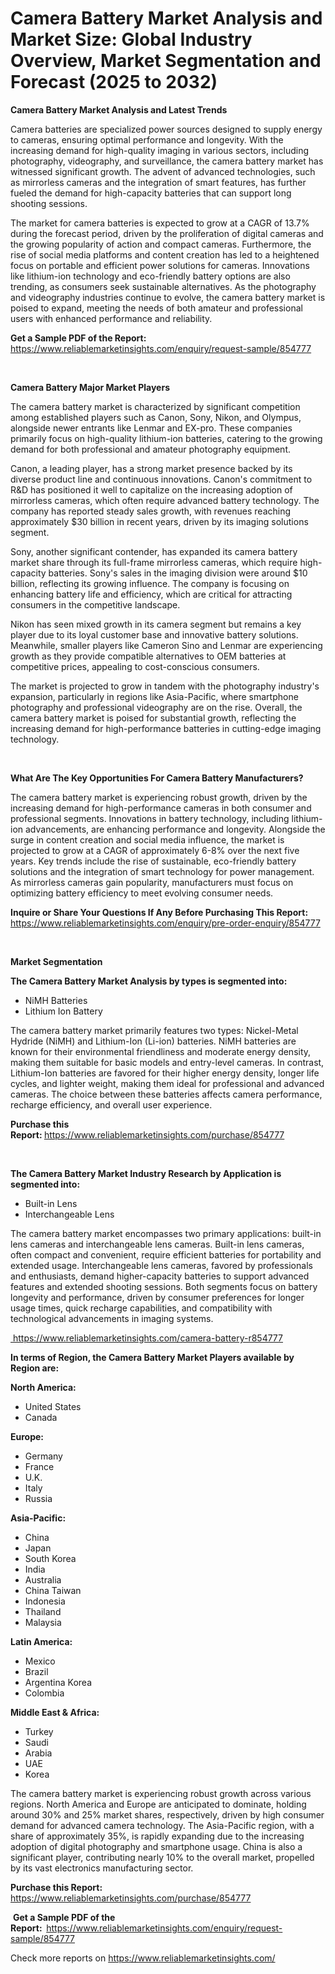 <p><h1>Camera Battery Market Analysis and Market Size: Global Industry Overview, Market Segmentation and Forecast (2025 to 2032)</h1></p><p><strong>Camera Battery Market Analysis and Latest Trends</strong></p>
<p><p>Camera batteries are specialized power sources designed to supply energy to cameras, ensuring optimal performance and longevity. With the increasing demand for high-quality imaging in various sectors, including photography, videography, and surveillance, the camera battery market has witnessed significant growth. The advent of advanced technologies, such as mirrorless cameras and the integration of smart features, has further fueled the demand for high-capacity batteries that can support long shooting sessions.</p><p>The market for camera batteries is expected to grow at a CAGR of 13.7% during the forecast period, driven by the proliferation of digital cameras and the growing popularity of action and compact cameras. Furthermore, the rise of social media platforms and content creation has led to a heightened focus on portable and efficient power solutions for cameras. Innovations like lithium-ion technology and eco-friendly battery options are also trending, as consumers seek sustainable alternatives. As the photography and videography industries continue to evolve, the camera battery market is poised to expand, meeting the needs of both amateur and professional users with enhanced performance and reliability.</p></p>
<p><strong>Get a Sample PDF of the Report:&nbsp;</strong> <a href="https://www.reliablemarketinsights.com/enquiry/request-sample/854777?utm_campaign=2868&utm_medium=2&utm_source=Github&utm_content=ia&utm_term=28022025&utm_id=camera-battery">https://www.reliablemarketinsights.com/enquiry/request-sample/854777</a></p>
<p>&nbsp;</p>
<p><strong>Camera Battery Major Market Players</strong></p>
<p><p>The camera battery market is characterized by significant competition among established players such as Canon, Sony, Nikon, and Olympus, alongside newer entrants like Lenmar and EX-pro. These companies primarily focus on high-quality lithium-ion batteries, catering to the growing demand for both professional and amateur photography equipment.</p><p>Canon, a leading player, has a strong market presence backed by its diverse product line and continuous innovations. Canon's commitment to R&D has positioned it well to capitalize on the increasing adoption of mirrorless cameras, which often require advanced battery technology. The company has reported steady sales growth, with revenues reaching approximately $30 billion in recent years, driven by its imaging solutions segment.</p><p>Sony, another significant contender, has expanded its camera battery market share through its full-frame mirrorless cameras, which require high-capacity batteries. Sony's sales in the imaging division were around $10 billion, reflecting its growing influence. The company is focusing on enhancing battery life and efficiency, which are critical for attracting consumers in the competitive landscape.</p><p>Nikon has seen mixed growth in its camera segment but remains a key player due to its loyal customer base and innovative battery solutions. Meanwhile, smaller players like Cameron Sino and Lenmar are experiencing growth as they provide compatible alternatives to OEM batteries at competitive prices, appealing to cost-conscious consumers.</p><p>The market is projected to grow in tandem with the photography industry's expansion, particularly in regions like Asia-Pacific, where smartphone photography and professional videography are on the rise. Overall, the camera battery market is poised for substantial growth, reflecting the increasing demand for high-performance batteries in cutting-edge imaging technology.</p></p>
<p>&nbsp;</p>
<p><strong>What Are The Key Opportunities For Camera Battery Manufacturers?</strong></p>
<p><p>The camera battery market is experiencing robust growth, driven by the increasing demand for high-performance cameras in both consumer and professional segments. Innovations in battery technology, including lithium-ion advancements, are enhancing performance and longevity. Alongside the surge in content creation and social media influence, the market is projected to grow at a CAGR of approximately 6-8% over the next five years. Key trends include the rise of sustainable, eco-friendly battery solutions and the integration of smart technology for power management. As mirrorless cameras gain popularity, manufacturers must focus on optimizing battery efficiency to meet evolving consumer needs.</p></p>
<p><strong>Inquire or Share Your Questions If Any Before Purchasing This Report:</strong> <a href="https://www.reliablemarketinsights.com/enquiry/pre-order-enquiry/854777?utm_campaign=2868&utm_medium=2&utm_source=Github&utm_content=ia&utm_term=28022025&utm_id=camera-battery">https://www.reliablemarketinsights.com/enquiry/pre-order-enquiry/854777</a></p>
<p>&nbsp;</p>
<p><strong>Market Segmentation</strong></p>
<p><strong>The Camera Battery Market Analysis by types is segmented into:</strong></p>
<p><ul><li>NiMH Batteries</li><li>Lithium Ion Battery</li></ul></p>
<p><p>The camera battery market primarily features two types: Nickel-Metal Hydride (NiMH) and Lithium-Ion (Li-ion) batteries. NiMH batteries are known for their environmental friendliness and moderate energy density, making them suitable for basic models and entry-level cameras. In contrast, Lithium-Ion batteries are favored for their higher energy density, longer life cycles, and lighter weight, making them ideal for professional and advanced cameras. The choice between these batteries affects camera performance, recharge efficiency, and overall user experience.</p></p>
<p><strong>Purchase this Report:&nbsp;</strong><a href="https://www.reliablemarketinsights.com/purchase/854777?utm_campaign=2868&utm_medium=2&utm_source=Github&utm_content=ia&utm_term=28022025&utm_id=camera-battery">https://www.reliablemarketinsights.com/purchase/854777</a></p>
<p>&nbsp;</p>
<p><strong>The Camera Battery Market Industry Research by Application is segmented into:</strong></p>
<p><ul><li>Built-in Lens</li><li>Interchangeable Lens</li></ul></p>
<p><p>The camera battery market encompasses two primary applications: built-in lens cameras and interchangeable lens cameras. Built-in lens cameras, often compact and convenient, require efficient batteries for portability and extended usage. Interchangeable lens cameras, favored by professionals and enthusiasts, demand higher-capacity batteries to support advanced features and extended shooting sessions. Both segments focus on battery longevity and performance, driven by consumer preferences for longer usage times, quick recharge capabilities, and compatibility with technological advancements in imaging systems.</p></p>
<p><a href="https://www.reliablemarketinsights.com/camera-battery-r854777?utm_campaign=2868&utm_medium=2&utm_source=Github&utm_content=ia&utm_term=28022025&utm_id=camera-battery">&nbsp;https://www.reliablemarketinsights.com/camera-battery-r854777</a></p>
<p><strong>In terms of Region, the Camera Battery Market Players available by Region are:</strong></p>
<p>
    <p> <strong> North America: </strong>
        <ul>
            <li>United States</li>
            <li>Canada</li>
        </ul>
        </p> 
    <p> <strong> Europe: </strong>
        <ul>
            <li>Germany</li>
            <li>France</li>
            <li>U.K.</li>
            <li>Italy</li>
            <li>Russia</li>
        </ul>
        </p> 
    <p> <strong> Asia-Pacific: </strong>
        <ul>
            <li>China</li>
            <li>Japan</li>
            <li>South Korea</li>
            <li>India</li>
            <li>Australia</li>
            <li>China Taiwan</li>
            <li>Indonesia</li>
            <li>Thailand</li>
            <li>Malaysia</li>
        </ul>
        </p> 
    <p> <strong> Latin America: </strong>
        <ul>
            <li>Mexico</li>
            <li>Brazil</li>
            <li>Argentina Korea</li>
            <li>Colombia</li>
        </ul>
        </p> 
    <p> <strong> Middle East & Africa: </strong>
        <ul>
            <li>Turkey</li>
            <li>Saudi</li>
            <li>Arabia</li>
            <li>UAE</li>
            <li>Korea</li>
        </ul>
    </p>
    </p>
<p><p>The camera battery market is experiencing robust growth across various regions. North America and Europe are anticipated to dominate, holding around 30% and 25% market shares, respectively, driven by high consumer demand for advanced camera technology. The Asia-Pacific region, with a share of approximately 35%, is rapidly expanding due to the increasing adoption of digital photography and smartphone usage. China is also a significant player, contributing nearly 10% to the overall market, propelled by its vast electronics manufacturing sector.</p></p>
<p><strong>Purchase this Report: </strong><a href="https://www.reliablemarketinsights.com/purchase/854777?utm_campaign=2868&utm_medium=2&utm_source=Github&utm_content=ia&utm_term=28022025&utm_id=camera-battery">https://www.reliablemarketinsights.com/purchase/854777</a></p>
<p>&nbsp;<strong>Get a Sample PDF of the Report:&nbsp;&nbsp;</strong><a href="https://www.reliablemarketinsights.com/enquiry/request-sample/854777?utm_campaign=2868&utm_medium=2&utm_source=Github&utm_content=ia&utm_term=28022025&utm_id=camera-battery">https://www.reliablemarketinsights.com/enquiry/request-sample/854777</a></p>
<p><strong></strong></p>
<p>Check more reports on <a href="https://www.reliablemarketinsights.com/?utm_campaign=2868&utm_medium=2&utm_source=Github&utm_content=ia&utm_term=28022025&utm_id=camera-battery">https://www.reliablemarketinsights.com/</a></p>